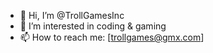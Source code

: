 - 👋 Hi, I’m @TrollGamesInc
- 👀 I’m interested in coding & gaming
- 📫 How to reach me: [trollgames@gmx.com]

